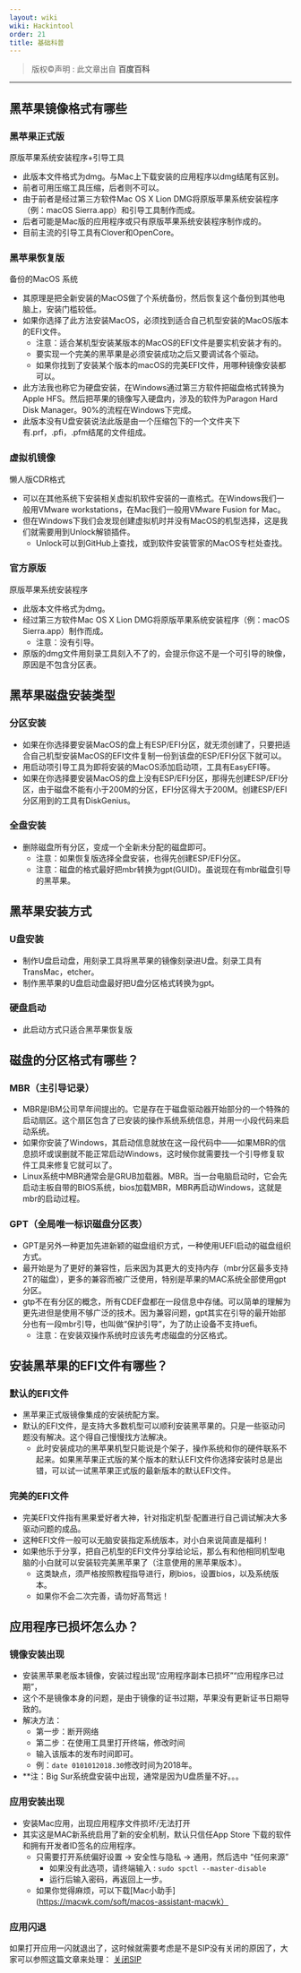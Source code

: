 ```yaml
---
layout: wiki
wiki: Hackintool
order: 21
title: 基础科普
---
```





> 版权©️声明 : 此文章出自 **百度百科** 
------------




## 黑苹果镜像格式有哪些

### 黑苹果正式版

原版苹果系统安装程序+引导工具

- 此版本文件格式为dmg。与Mac上下载安装的应用程序以dmg结尾有区别。
- 前者可用压缩工具压缩，后者则不可以。
- 由于前者是经过第三方软件Mac OS X Lion DMG将原版苹果系统安装程序（例：macOS Sierra.app）和引导工具制作而成。
- 后者可能是Mac版的应用程序或只有原版苹果系统安装程序制作成的。
- 目前主流的引导工具有Clover和OpenCore。

### 黑苹果恢复版

备份的MacOS 系统

- 其原理是把全新安装的MacOS做了个系统备份，然后恢复这个备份到其他电脑上，安装门槛较低。
- 如果你选择了此方法安装MacOS，必须找到适合自己机型安装的MacOS版本的EFI文件。
  - 注意：适合某机型安装某版本的MacOS的EFI文件是要实机安装才有的。
  - 要实现一个完美的黑苹果是必须安装成功之后又要调试各个驱动。
  - 如果你找到了安装某个版本的macOS的完美EFI文件，用哪种镜像安装都可以。
- 此方法我也称它为硬盘安装，在Windows通过第三方软件把磁盘格式转换为Apple HFS。然后把苹果的镜像写入硬盘内，涉及的软件为Paragon Hard Disk Manager。90%的流程在Windows下完成。
- 此版本没有U盘安装说法此版是由一个压缩包下的一个文件夹下有.prf，.pfi，.pfm结尾的文件组成。

### 虚拟机镜像

懒人版CDR格式

- 可以在其他系统下安装相关虚拟机软件安装的一直格式。在Windows我们一般用VMware workstations，在Mac我们一般用VMware Fusion for Mac。
- 但在Windows下我们会发现创建虚拟机时并没有MacOS的机型选择，这是我们就需要用到Unlock解锁插件。
  - Unlock可以到GitHub上查找，或到软件安装管家的MacOS专栏处查找。

### 官方原版

原版苹果系统安装程序

- 此版本文件格式为dmg。
- 经过第三方软件Mac OS X Lion DMG将原版苹果系统安装程序（例：macOS Sierra.app）制作而成。
  - 注意：没有引导。
- 原版的dmg文件用刻录工具刻入不了的，会提示你这不是一个可引导的映像，原因是不包含分区表。

## 黑苹果磁盘安装类型

### 分区安装

- 如果在你选择要安装MacOS的盘上有ESP/EFI分区，就无须创建了，只要把适合自己机型安装MacOS的EFI文件复制一份到该盘的ESP/EFI分区下就可以。
- 用启动项引导工具为即将安装的MacOS添加启动项，工具有EasyEFI等。
- 如果在你选择要安装MacOS的盘上没有ESP/EFI分区，那得先创建ESP/EFI分区，由于磁盘不能有小于200M的分区，EFI分区得大于200M。创建ESP/EFI分区用到的工具有DiskGenius。

### 全盘安装
- 删除磁盘所有分区，变成一个全新未分配的磁盘即可。
  - 注意：如果恢复版选择全盘安装，也得先创建ESP/EFI分区。
  - 注意：磁盘的格式最好把mbr转换为gpt(GUID)。虽说现在有mbr磁盘引导的黑苹果。

## 黑苹果安装方式
### U盘安装
- 制作U盘启动盘，用刻录工具将黑苹果的镜像刻录进U盘。刻录工具有TransMac，etcher。
- 制作黑苹果的U盘启动盘最好把U盘分区格式转换为gpt。

### 硬盘启动
- 此启动方式只适合黑苹果恢复版

## 磁盘的分区格式有哪些？
### MBR（主引导记录）
- MBR是IBM公司早年间提出的。它是存在于磁盘驱动器开始部分的一个特殊的启动扇区。这个扇区包含了已安装的操作系统系统信息，并用一小段代码来启动系统。
- 如果你安装了Windows，其启动信息就放在这一段代码中——如果MBR的信息损坏或误删就不能正常启动Windows，这时候你就需要找一个引导修复软件工具来修复它就可以了。
- Linux系统中MBR通常会是GRUB加载器。MBR。当一台电脑启动时，它会先启动主板自带的BIOS系统，bios加载MBR，MBR再启动Windows，这就是mbr的启动过程。

### GPT（全局唯一标识磁盘分区表）
- GPT是另外一种更加先进新颖的磁盘组织方式，一种使用UEFI启动的磁盘组织方式。
- 最开始是为了更好的兼容性，后来因为其更大的支持内存（mbr分区最多支持2T的磁盘），更多的兼容而被广泛使用，特别是苹果的MAC系统全部使用gpt分区。
- gtp不在有分区的概念，所有CDEF盘都在一段信息中存储。可以简单的理解为更先进但是使用不够广泛的技术。因为兼容问题，gpt其实在引导的最开始部分也有一段mbr引导，也叫做“保护引导”，为了防止设备不支持uefi。
  - 注意：在安装双操作系统时应该先考虑磁盘的分区格式。

## 安装黑苹果的EFI文件有哪些？
### 默认的EFI文件
- 黑苹果正式版镜像集成的安装统配方案。
- 默认的EFI文件，是支持大多数机型可以顺利安装黑苹果的。只是一些驱动问题没有解决。这个得自己慢慢找方法解决。
  - 此时安装成功的黑苹果机型只能说是个架子，操作系统和你的硬件联系不起来。如果黑苹果正式版的某个版本的默认EFI文件你选择安装时总是出错，可以试一试黑苹果正式版的最新版本的默认EFI文件。

### 完美的EFI文件
- 完美EFI文件指有黑果爱好者大神，针对指定机型·配置进行自己调试解决大多驱动问题的成品。
- 这种EFI文件一般可以无脑安装指定系统版本，对小白来说简直是福利！
- 如果他乐于分享，把自己机型的EFI文件分享给论坛，那么有和他相同机型电脑的小白就可以安装较完美黑苹果了（注意使用的黑苹果版本）。
  - 这类缺点，须严格按照教程指导进行，刷bios，设置bios，以及系统版本。
  - 如果你不会二次完善，请勿好高骛远！

## 应用程序已损坏怎么办？
### 镜像安装出现
- 安装黑苹果老版本镜像，安装过程出现“应用程序副本已损坏”“应用程序已过期”，
- 这个不是镜像本身的问题，是由于镜像的证书过期，苹果没有更新证书日期导致的。
- 解决方法：
  - 第一步：断开网络
  - 第二步：在使用工具里打开终端，修改时间
  - 输入该版本的发布时间即可。
  - 例：`date 0101012018.30`修改时间为2018年。
- **注：Big Sur系统盘安装中出现，通常是因为U盘质量不好。。。

### 应用安装出现
- 安装Mac应用，出现应用程序文件损坏/无法打开
- 其实这是MAC新系统启用了新的安全机制，默认只信任App Store 下载的软件和拥有开发者ID签名的应用程序。
  - 只需要打开系统偏好设置 -> 安全性与隐私 -> 通用，然后选中 “任何来源”
    - 如果没有此选项，请终端输入 : `sudo spctl --master-disable`
    - 运行后输入密码，再返回上一步。
  - 如果你觉得麻烦，可以下载[Mac小助手](https://macwk.com/soft/macos-assistant-macwk）

### 应用闪退
如果打开应用一闪就退出了，这时候就需要考虑是不是SIP没有关闭的原因了，大家可以参照这篇文章来处理：
[关闭SIP](https://www.macwk.com/article/sipmac)